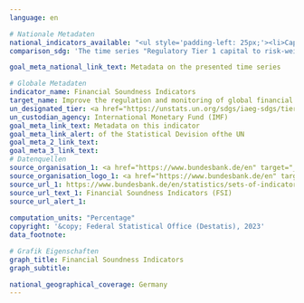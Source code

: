 ```yaml
---
language: en    

# Nationale Metadaten    
national_indicators_available: "<ul style='padding-left: 25px;'><li>Capital to assets ratio</li> <li> Regulatory Tier 1 capital to risk-weighted assets</li> <li> Nonperforming loans net of provisions to capital</li> <li> Nonperforming loans net of provisions to gross loans</li> <li> Return on assets</li> <li> Liquid assets to short-term liabilities</li> <li> Net open position in foreign exchange to capital</li></ul>"    
comparison_sdg: 'The time series "Regulatory Tier 1 capital to risk-weighted assets", "Nonperforming loans net of provisions to capital", "Nonperforming loans net of provisions to gross loans", "Return on assets", "Liquid assets to short-term liabilities" und "Net open position in foreign exchange to capital" are compliant with the global metadata. The time serie "Capital to assets ratio" provide additional information.'    

goal_meta_national_link_text: Metadata on the presented time series    

# Globale Metadaten    
indicator_name: Financial Soundness Indicators    
target_name: Improve the regulation and monitoring of global financial markets and institutions and strengthen the implementation of such regulations    
un_designated_tier: <a href="https://unstats.un.org/sdgs/iaeg-sdgs/tier-classification/" title="Click here for more information on the UN tier classification."  target="_blank" onclick="return confirm_alert(this);">Tier I</a>    
un_custodian_agency: International Monetary Fund (IMF)    
goal_meta_link_text: Metadata on this indicator    
goal_meta_link_alert: of the Statistical Devision ofthe UN    
goal_meta_2_link_text:     
goal_meta_3_link_text:         
# Datenquellen
source_organisation_1: <a href="https://www.bundesbank.de/en" target="_blank" onclick="return confirm_alert('');"> Deutsche Bundesbank </a>
source_organisation_logo_1: <a href="https://www.bundesbank.de/en" target="_blank" onclick="return confirm_alert('');"><img src="https://g205sdgs.github.io/sdg-indicators/public/OrgImgEn/bundesbank.png" alt="Logo bundesbank" style="height:60px; width:148px"/></a>
source_url_1: https://www.bundesbank.de/en/statistics/sets-of-indicators/financial-soundness-indicators/financial-soundness-indicators-fsi--795784
source_url_text_1: Financial Soundness Indicators (FSI)
source_url_alert_1: 
    
computation_units: "Percentage"    
copyright: '&copy; Federal Statistical Office (Destatis), 2023'    
data_footnote:     

# Grafik Eigenschaften    
graph_title: Financial Soundness Indicators
graph_subtitle:     

national_geographical_coverage: Germany    
---
```


<span></span>